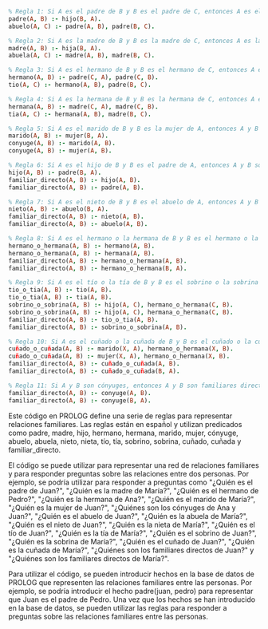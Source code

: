```prolog
% Regla 1: Si A es el padre de B y B es el padre de C, entonces A es el abuelo de C.
padre(A, B) :- hijo(B, A).
abuelo(A, C) :- padre(A, B), padre(B, C).

% Regla 2: Si A es la madre de B y B es la madre de C, entonces A es la abuela de C.
madre(A, B) :- hija(B, A).
abuela(A, C) :- madre(A, B), madre(B, C).

% Regla 3: Si A es el hermano de B y B es el hermano de C, entonces A es el tío de C.
hermano(A, B) :- padre(C, A), padre(C, B).
tio(A, C) :- hermano(A, B), padre(B, C).

% Regla 4: Si A es la hermana de B y B es la hermana de C, entonces A es la tía de C.
hermana(A, B) :- madre(C, A), madre(C, B).
tia(A, C) :- hermana(A, B), madre(B, C).

% Regla 5: Si A es el marido de B y B es la mujer de A, entonces A y B son cónyuges.
marido(A, B) :- mujer(B, A).
conyuge(A, B) :- marido(A, B).
conyuge(A, B) :- mujer(A, B).

% Regla 6: Si A es el hijo de B y B es el padre de A, entonces A y B son familiares directos.
hijo(A, B) :- padre(B, A).
familiar_directo(A, B) :- hijo(A, B).
familiar_directo(A, B) :- padre(A, B).

% Regla 7: Si A es el nieto de B y B es el abuelo de A, entonces A y B son familiares directos.
nieto(A, B) :- abuelo(B, A).
familiar_directo(A, B) :- nieto(A, B).
familiar_directo(A, B) :- abuelo(A, B).

% Regla 8: Si A es el hermano o la hermana de B y B es el hermano o la hermana de A, entonces A y B son familiares directos.
hermano_o_hermana(A, B) :- hermano(A, B).
hermano_o_hermana(A, B) :- hermana(A, B).
familiar_directo(A, B) :- hermano_o_hermana(A, B).
familiar_directo(A, B) :- hermano_o_hermana(B, A).

% Regla 9: Si A es el tío o la tía de B y B es el sobrino o la sobrina de A, entonces A y B son familiares directos.
tio_o_tia(A, B) :- tio(A, B).
tio_o_tia(A, B) :- tia(A, B).
sobrino_o_sobrina(A, B) :- hijo(A, C), hermano_o_hermana(C, B).
sobrino_o_sobrina(A, B) :- hijo(A, C), hermana_o_hermana(C, B).
familiar_directo(A, B) :- tio_o_tia(A, B).
familiar_directo(A, B) :- sobrino_o_sobrina(A, B).

% Regla 10: Si A es el cuñado o la cuñada de B y B es el cuñado o la cuñada de A, entonces A y B son familiares directos.
cuñado_o_cuñada(A, B) :- marido(X, A), hermano_o_hermana(X, B).
cuñado_o_cuñada(A, B) :- mujer(X, A), hermano_o_hermana(X, B).
familiar_directo(A, B) :- cuñado_o_cuñada(A, B).
familiar_directo(A, B) :- cuñado_o_cuñada(B, A).

% Regla 11: Si A y B son cónyuges, entonces A y B son familiares directos.
familiar_directo(A, B) :- conyuge(A, B).
familiar_directo(A, B) :- conyuge(B, A).
```

Este código en PROLOG define una serie de reglas para representar relaciones familiares. Las reglas están en español y utilizan predicados como padre, madre, hijo, hermano, hermana, marido, mujer, cónyuge, abuelo, abuela, nieto, nieta, tío, tía, sobrino, sobrina, cuñado, cuñada y familiar_directo.

El código se puede utilizar para representar una red de relaciones familiares y para responder preguntas sobre las relaciones entre dos personas. Por ejemplo, se podría utilizar para responder a preguntas como "¿Quién es el padre de Juan?", "¿Quién es la madre de María?", "¿Quién es el hermano de Pedro?", "¿Quién es la hermana de Ana?", "¿Quién es el marido de María?", "¿Quién es la mujer de Juan?", "¿Quiénes son los cónyuges de Ana y Juan?", "¿Quién es el abuelo de Juan?", "¿Quién es la abuela de María?", "¿Quién es el nieto de Juan?", "¿Quién es la nieta de María?", "¿Quién es el tío de Juan?", "¿Quién es la tía de María?", "¿Quién es el sobrino de Juan?", "¿Quién es la sobrina de María?", "¿Quién es el cuñado de Juan?", "¿Quién es la cuñada de María?", "¿Quiénes son los familiares directos de Juan?" y "¿Quiénes son los familiares directos de María?".

Para utilizar el código, se pueden introducir hechos en la base de datos de PROLOG que representen las relaciones familiares entre las personas. Por ejemplo, se podría introducir el hecho padre(juan, pedro) para representar que Juan es el padre de Pedro. Una vez que los hechos se han introducido en la base de datos, se pueden utilizar las reglas para responder a preguntas sobre las relaciones familiares entre las personas.